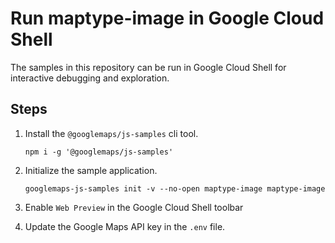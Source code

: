 # Run maptype-image in Google Cloud Shell

The samples in this repository can be run in Google Cloud Shell for interactive debugging and exploration.

## Steps

1. Install the `@googlemaps/js-samples` cli tool.

    ```
    npm i -g '@googlemaps/js-samples'
    ```
1. Initialize the sample application. 
    ```
    googlemaps-js-samples init -v --no-open maptype-image maptype-image
    ```
1. Enable `Web Preview` in the Google Cloud Shell toolbar
1. Update the Google Maps API key in the `.env` file.
